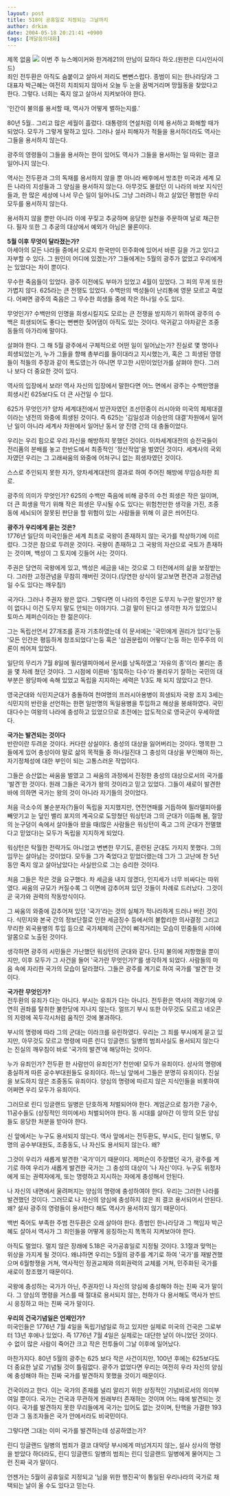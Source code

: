 ```yaml
---
layout: post
title: 518이 공휴일로 지정되는 그날까지
author: drkim
date: 2004-05-18 20:21:41 +0900
tags: [깨달음의대화]
---
```

 제목 없음 ![](http://drkimz.com/technote/board/KDR/upimg/1084783905.jpg) 이번 주 뉴스메이커와 한겨레21의 만남이 묘하다 하오.(원판은 디시인사이드)   
죄인 전두환은 아직도 숨붙이고 살아서 저리도 뻔뻔스럽다. 종범이 되는 한나라당과 그 대표자 박근혜는 여전히 치죄되지 않아서 오늘 두 눈을 꿈벅거리며 망월동을 찾았다고 한다. 그렇다. 너희는 죽지 않고 살아서 지켜보아야 한다.    
  
'인간이 불의를 용서할 때, 역사가 어떻게 벌하는지를.'    
  
80년 5월.. 그리고 많은 세월이 흘렀다. 대통령의 연설처럼 이제 용서하고 화해할 때가 되었다. 모두가 그렇게 말하고 있다. 그러나 설사 피해자가 적들을 용서하더라도 역사는 그들을 용서하지 않는다.    
  
광주의 영령들이 그들을 용서하는 한이 있어도 역사가 그들을 용서하는 일 따위는 결코 일어나지 않는다.    
  
역사는 전두환과 그의 독재를 용서하지 않을 뿐 아니라 배후에서 방조한 미국과 세계 모든 나라의 지성들과 그 양심을 용서하지 않는다. 아무것도 몰랐던 이 나라의 바보 지식인들과, 한 많은 세상에 나서 무슨 일이 일어나도 그냥 그러려니 하고 살았던 평범한 우리 모두를 용서하지 않는다.    
  
용서하지 않을 뿐만 아니라 이에 꾸짖고 추궁하며 응당한 실천을 주문하여 날로 채근한다. 필자 또한 그 추궁의 대상에서 예외가 아님은 물론이다. 
  
  
**5월 이후 무엇이 달라졌는가?**  
아세아의 모든 나라들 중에서 오로지 한국만이 민주화에 있어서 바른 길을 가고 있다고 자부할 수 있다. 그 원인이 어디에 있겠는가? 그들에게는 5월의 광주가 없었고 우리에게는 있었다는 차이 뿐이다.    
  
무수한 죽음들이 있었다. 광주 이전에도 부마가 있었고 4월이 있었다. 그 피의 무게 또한 가볍지 않다. 625라는 큰 전쟁도 있었다. 수백만의 백성들이 난리통에 영문 모르고 죽었다. 어쩌면 광주의 죽음은 그 무수한 희생들 중에 작은 하나일 수도 있다.    
  
무엇인가? 수백만의 인명을 희생시킬지도 모르는 큰 전쟁을 방지하기 위하여 광주의 수백은 희생되어도 좋다는 뻔뻔한 짖어댐이 아직도 있는 것이다. 악귀같고 야차같은 조중동들의 아가리에 말이다.    
  
살펴야 한다. 그 해 5월 광주에서 구체적으로 어떤 일이 일어났는가? 진실로 몇 명이나 희생되었는가, 누가 그들을 향해 총부리를 들이대라고 지시했는가, 혹은 그 희생된 영령들이 적들의 주장과 같이 폭도였는가 아니면 무고한 시민이었던가를 살펴야 한다. 그러나 보다 더 중요한 것이 있다. 
  
  
역사의 입장에서 보라! 역사 자신의 입장에서 말한다면 어느 면에서 광주는 수백만명을 희생시킨 625보다도 더 큰 사건일 수 있다. 
  
  
625가 무엇인가? 양차 세계대전에서 방관자였던 조선민중이 러시아와 미국의 체제대결이라는 냉전의 와중에 희생된 것이다. 즉 625는 '김일성과 이승만의 대결'차원에서 일어난 일이 아니라 세계사 차원에서 일어난 동서 양 진영 간의 대 충돌이었다.    
  
우리는 우리 힘으로 우리 자신을 해방하지 못했던 것이다. 이차세계대전의 승전국들이 전리품의 분배를 놓고 한반도에서 최종적인 '정산작업'을 벌였던 것이다. 세계사의 국외자였던 우리는 그 고래싸움의 와중에 어처구니 없는 희생자였던 것이다. 
  
  
스스로 주인되지 못한 자가, 양차세계대전의 결과로 하여 주어진 해방에 무임승차한 죄로.    
  
광주의 의미가 무엇인가? 625의 수백만 죽음에 비해 광주의 수천 희생은 작은 일이며, 더 큰 희생을 막기 위해 작은 희생은 무시될 수도 있다는 위험천만한 생각을 가진, 조중동에 세뇌되어 잘못된 판단을 할 위험이 있는 사람들을 위해 이 글은 씌어진다.    
  
**광주가 우리에게 묻는 것은?**  
1776년 일단의 미국인들은 세계 최초로 국왕이 존재하지 않는 국가를 착상하기에 이르렀다. 그것은 참으로 두려운 것이다. 국왕이 존재하고 그 국왕의 자산으로 국토가 존재하는 것이며, 백성이 그 토지에 깃들어 사는 것이다.    
  
주권은 당연히 국왕에게 있고, 백성은 세금을 내는 것으로 그 터전에서의 삶을 보장받는다. 그러한 고정관념을 무참히 깨버린 것이다.(당연한 상식이 알고보면 편견과 고정관념일 수도 있다는 깨우침!)    
  
국가다. 그러나 주권자 왕은 없다. 그렇다면 이 나라의 주인은 도무지 누구란 말인가? 왕이 없다니 이건 도무지 말도 안되는 이야기다. 그걸 말이 된다고 생각한 자가 있었으니 토마스 제퍼슨이라는 한 젊은이다. 
  
  
그는 독립선언서 27개조를 혼자 기초하였는데 이 문서에는 '국민에게 권리가 있다'는둥 '모든 인간은 평등하게 창조되었다'는둥 혹은 '삼권분립이 어떻다'는둥 하는 민주주의 이론이 씌어져 있었다.    
  
일단의 무리가 7월 8일에 필라델피아에서 문서를 낭독하였고 '자유의 종'이라 불리는 종을 몇 차례 쳤던 것이다. 그 시점에 이른바 '침묵하는 다수'라 불리우기 잘하는 국민의 대부분은 왕당파에 속해 있었고 독립을 지지하는 세력은 1/3도 채 되지 않았다고 한다.    
  
영국군대와 식민지군대가 충돌하여 천여명의 프러시아용병이 희생되자 국왕 조지 3세는 식민지의 반란을 선언하는 한편 일만명의 독일용병을 투입하고 해상을 봉쇄하였다. 국민 대다수는 여왕의 나라에 충성하고 있었으므로 초전에는 압도적으로 영국군이 우세하였다.    
  
**국가는 발견되는 것이다**  
반란이란 두려운 것이다. 커다란 상실이다. 충성의 대상을 잃어버리는 것이다. 맹목한 그들에게 있어 충성이야 말로 삶의 목적들 중 하나일진대 그 충성의 대상을 부인해야 하는, 자기정체성에 대한 부인이 되는 고통스러운 작업이다.    
  
그들은 승산없는 싸움을 벌였고 그 싸움의 과정에서 진정한 충성의 대상으로서의 국가를 '발견'한 것이다. 원래 그들은 국가가 왕의 것이라고 믿고 있었다. 그들이 새로이 발견한 바에 의하면 국가는 왕의 것이 아니라 자기들의 것이었다.    
  
처음 극소수의 불순분자(?)들이 독립을 지지했지만, 연전연패를 거듭하여 필라델피아를 빼앗기고 눈 덮인 밸리 포지의 계곡으로 도망쳤던 워싱턴과 그의 군대가 이듬해 봄, 절망의 눈구덩이 속에서 살아돌아 왔을 때(많은 사람들은 워싱턴이 죽고 그의 군대가 전멸했다고 믿었다)는 모두가 독립을 지지하게 되었다.    
  
워싱턴은 탁월한 전략가도 아니었고 변변한 무기도, 훈련된 군대도 가지지 못했다. 그의 임무는 살아남는 것이었다. 모두들 그가 죽었다고 믿었더랬는데 그가 그 고난에 찬 5년 동안 죽지 않고 살아남았다는 사실만으로 그는 승리한 것이다.    
  
처음 그들은 작은 것을 요구했다. 차 세금을 내지 않겠다, 인지세가 너무 비싸다는 따위였다. 싸움의 규모가 커질수록 그 이면에 감추어져 있던 것들이 차례로 드러났다. 그것이 곧 국가와 권력의 작동방식이다. 
  
  
그 싸움의 와중에 감추어져 있던 '국가'라는 것의 실체가 적나라하게 드러나 버린 것이다. 식민지와 본국 간의 정보단절로 인한 세금징수 등에서의 불합리한 의사결정 그리고 무리한 외국용병의 투입 등으로 국가체제의 근간이 삐걱거리는 모습이 민중들의 시야에 알몸으로 노출된 것이다.    
  
생각하면 광주의 시민들은 가난했던 워싱턴의 군대와 같다. 단지 불의에 저항했을 뿐이지만, 이후 모두가 그 사건을 들어 '국가란 무엇인가?'를 생각하게 되었다. 사람들의 마음 속에 자리한 국가의 모습이 달라졌다. 그들은 광주를 계기로 하여 국가를 '발견'한 것이다.    
  
**국가란 무엇인가?**  
전두환의 유죄가 다는 아니다. 부시는 유죄가 다는 아니다. 전두환은 역사의 격랑기에 우연히 권좌를 탈취한 불한당에 지나지 않는다. 얼뜨기 부시 또한 아무것도 모르고 네오콘의 지령에 꼭두각시처럼 움직인 것에 불과하다.    
  
부시의 명령에 따라 그의 군대는 이라크를 유린하였다. 우리는 그 죄를 부시에게 묻고 있지만, 아무것도 모르고 명령에 따른 린디 잉글랜드 일병의 범죄사실도 용서되지 않는다는 진실의 깨우침이 바로 '국가의 발견'에 해당하는 것이다.    
  
누가 유죄인가? 전두환 한 사람만이 유죄인가? 천만에! 모두가 유죄이다. 상사의 명령에 충실하게 따른 공수부대원들도 유죄이다. 하느님 앞에서 그들은 분명히 유죄이다. 진실을 보도하지 않은 조중동도 유죄이다. 양심의 명령에 따르지 않은 지식인들을 비롯하여 어쩌면 우리 모두가 유죄이다. 
  
  
그러므로 린디 잉글랜드 일병은 단호하게 처벌되어야 한다. 계엄군으로 참가한 7공수, 11공수들도 (상징적인 의미에서) 처벌되어야 한다. 동 시대를 살아간 이 땅의 모든 양심들도 응당한 처분을 받아야 한다.    
  
신 앞에서는 누구도 용서되지 않는다. 역사 앞에서는 전두환도, 부시도, 린디 일병도, 무명의 공수부대원도, 조중동도, 나 자신도 용서되지 않는다. 왜?    
  
그것이 우리가 새롭게 발견한 '국가'이기 때문이다. 제퍼슨이 주장했던 국가, 광주를 계기로 하여 우리가 새롭게 발견한 국가는 그 충성의 대상이 '나 자신'이다. 누구도 위정자에게 또는 권력자에게, 또는 명령하고 지시하는 자에게 충성해서 안된다.    
  
나 자신의 내면에서 울려퍼지는 양심의 명령에 충성하여야 한다. 우리는 그러한 나라를 발견했던 것이다. 그러므로 나 자신의 양심에 충성하지 않은 죄 결코 용서되어서 안된다. 왜? 설사 광주의 영령들이 용서한다 해도 역사가 용서하지 않기 때문이다.    
  
백번 죽어도 부족한 주범 전두환은 오래 살아야 한다. 종범인 한나라당과 그 책임자 박근혜도 살아서 역사가 그 죄인들을 어떻게 응징하는지 똑똑히 지켜보아야 한다.    
  
아직도 멀었다. 멀지 않은 장래에 5.18은 국가공휴일로 지정될 것이다. 3.1절과 맞먹는 위상을 가지게 될 것이다. 왜냐하면 우리는 5월의 광주를 계기로 하여 '국가'를 재발견했으며 6월항쟁을 거쳐, 역사적인 정권교체와 의회권력의 교체를 거쳐, 민주화된 국가를 새로이 창조했기 때문이다.    
  
국왕에 충성하는 국가가 아닌, 주권자인 나 자신의 양심에 충성해야 하는 진짜 국가 말이다. 그 양심의 명령을 거스를 때 절대로 용서되지 않는, 천하가 다 용서해도 역사가 반드시 응징하고 마는 진짜 국가 말이다.    
  
**우리의 건국기념일은 언제인가?**  
미국인들은 1776년 7월 4일을 독립기념일로 하고 있지만 실제로 미국의 건국은 그로부터 13년 후에나 있었다. 즉 1776년 7월 4일은 실제로는 대단한 날이 아니었던 것이다. 수 없이 많은 사람이 죽어간 크고 작은 전투들이 그날 이후에 일어났다.    
  
마찬가지다. 80년 5월의 광주는 625 보다 작은 사건이지만, 100년 후에는 625보다도 더 중요한 날로 기념될 것이 틀림없다. 광주가 없었다면 우리는 여전히 우라 자신의 양심에 충성해야 하는 진짜 국가를 발견하지 못했을 것이기 때문이다.    
  
건국이라고 한다. 이는 국가의 존재를 널리 알리기 위한 상징적인 기념비로서의 의미부여일 뿐이다. 국가는 건국과 무관하게 원래부터 존재하는 것이며 어느 때에 발견되는 것이다. 국가를 발견하지 못한 무리들에게 국가는 있어도 없는 것이며, 탄핵을 가결한 193인과 그 동조자들은 국가 안에서라도 비국민이다.    
  
그렇다면 그대는 이미 국가를 발견하는데 성공하였는가?    
  
린디 잉글랜드 일병의 범죄가 결코 대악당 부시에게 떠넘겨지지 않는, 설사 상사의 명령을 받았다 하더라도, 린디 잉글랜드 일병의 범죄는 린디 잉글랜드 일병에게 물어지는 그런 진짜 국가 말이다.    
  
언젠가는 5월이 공휴일로 지정되고 '님을 위한 행진곡'이 통일된 우리나라의 국가로 채택되는 날이 올 수도 있다고 믿는다.